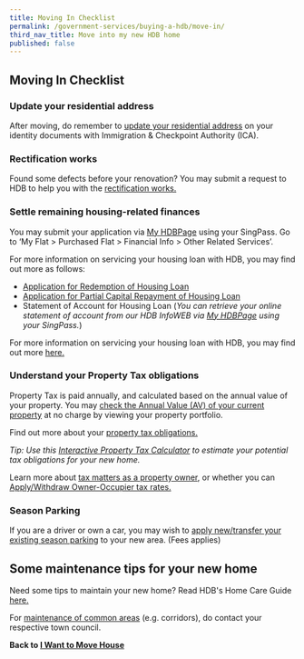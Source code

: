 ```yaml
---
title: Moving In Checklist
permalink: /government-services/buying-a-hdb/move-in/
third_nav_title: Move into my new HDB home
published: false
---
```


## Moving In Checklist

### Update your residential address 

After moving, do remember to <a href="https://www.ica.gov.sg/documents/ic/update_residential_address" target="_blank">update your residential address</a> on your identity documents with Immigration & Checkpoint Authority (ICA).

### Rectification works

Found some defects before your renovation? You may submit a request to HDB to help you with the <a href="https://www.hdb.gov.sg/cs/infoweb/residential/living-in-an-hdb-flat/moving-in/rectification-work-for-new-flats&rendermode=preview" target="_blank">rectification works.</a>


### Settle remaining housing-related finances

You may submit your application via <a href="https://www.hdb.gov.sg/MyHDBPage" target="_blank">My HDBPage</a> using your SingPass. Go to ‘My Flat > Purchased Flat > Financial Info > Other Related Services’.

For more information on servicing your housing loan with HDB, you may find out more as follows:

- <a href="https://services2.hdb.gov.sg/webapp/SX05AWSPCP/SX05PSPCPLogin.jsp" target="_blank">Application for Redemption of Housing Loan</a>
- <a href="https://services2.hdb.gov.sg/webapp/SX05AWSPCP/SX05PSPCPLogin.jsp" target="_blank">Application for Partial Capital Repayment of Housing Loan</a>
- Statement of Account for Housing Loan (*You can retrieve your online statement of account from our HDB InfoWEB via <a href="https://services2.hdb.gov.sg/webapp/SX05AWSPCP/SX05PSPCPLogin.jsp" target="_blank">My HDBPage</a> using your SingPass.*)

For more information on servicing your housing loan with HDB, you may find out more <a href="https://www.hdb.gov.sg/cs/infoweb/residential/financing-a-flat-purchase/housing-loan-from-hdb/more-information-on-your-hdb-housing-loan">here.</a>

### Understand your Property Tax obligations

Property Tax is paid annually, and calculated based on the annual value of your property. You may <a href="https://mytax.iras.gov.sg/ESVWeb/default.aspx?target=MPTPropertySearch&toLoginSelection=true" target="_blank">check the Annual Value (AV) of your current property</a> at no charge by viewing your property portfolio.

Find out more about your <a href="https://www.iras.gov.sg/irashome/Property-Tax-At-A-Glance/Property-Tax-At-A-Glance/" target="_blank">property tax obligations.</a>

*Tip: Use this <a href="https://mytax.iras.gov.sg/ESVWeb/default.aspx?target=MPTCalculatorIntro" target="_blank">Interactive Property Tax Calculator</a> to estimate your potential tax obligations for your new home.*

Learn more about <a href="https://www.iras.gov.sg/irashome/Property/Property-owners/" target="_blank">tax matters as a property owner</a>, or whether you can <a href="https://mytax.iras.gov.sg/ESVWeb/default.aspx?target=MPTOOPropertySearch&toLoginSelection=true" target="_blank">Apply/Withdraw Owner-Occupier tax rates.</a>

### Season Parking

If you are a driver or own a car, you may wish to <a href="https://www.hdb.gov.sg/cs/infoweb/car-parks/season-parking/season-parking/application-procedure" target="_blank">apply new/transfer your existing season parking</a> to your new area. (Fees applies)

## Some maintenance tips for your new home

Need some tips to maintain your new home? Read HDB's Home Care Guide <a href="https://www.hdb.gov.sg/cs/infoweb/residential/living-in-an-hdb-flat/home-maintenance/home-care-guide" target="_blank">here.</a>

For <a href="https://www.hdb.gov.sg/cs/infoweb/contact-us?anchor=towncouncil" target="_blank">maintenance of common areas</a> (e.g. corridors), do contact your respective town council.

**Back to [I Want to Move House](/government-services/move-house/overview/)**
